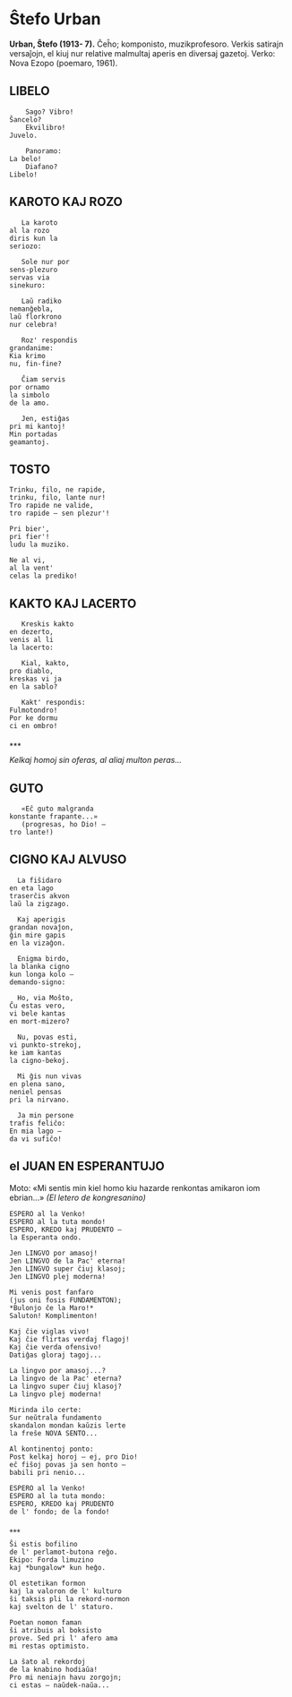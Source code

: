 # Ŝtefo Urban

**Urban, Ŝtefo (1913- 7).** Ĉeĥo; komponisto, muzikprofesoro. Verkis satirajn versaĵojn, el kiuj nur relative malmultaj aperis en diversaj gazetoj. Verko: Nova Ezopo (poemaro, 1961).

## LIBELO

        Sago? Vibro!
    Ŝancelo?
        Ekvilibro!
    Juvelo.

        Panoramo:
    La belo!
        Diafano?
    Libelo!

## KAROTO KAJ ROZO

       La karoto
    al la rozo
    diris kun la
    seriozo:

       Sole nur por
    sens-plezuro
    servas via
    sinekuro:

       Laŭ radiko
    nemanĝebla,
    laŭ florkrono
    nur celebra!

       Roz' respondis
    grandanime:
    Kia krimo
    nu, fin-fine?

       Ĉiam servis
    por ornamo
    la simbolo
    de la amo.

       Jen, estiĝas
    pri mi kantoj!
    Min portadas
    geamantoj.

## TOSTO

    Trinku, filo, ne rapide,
    trinku, filo, lante nur!
    Tro rapide ne valide,
    tro rapide — sen plezur'!

    Pri bier',
    pri fier'!
    ludu la muziko.

    Ne al vi,
    al la vent'
    celas la prediko!

## KAKTO KAJ LACERTO

       Kreskis kakto
    en dezerto,
    venis al li
    la lacerto:

       Kial, kakto,
    pro diablo,
    kreskas vi ja
    en la sablo?

       Kakt' respondis:
    Fulmotondro!
    Por ke dormu
    ci en ombro!

⁎⁎⁎

*Kelkaj homoj sin oferas,
al aliaj multon peras...*

## GUTO

       «Eĉ guto malgranda
    konstante frapante...»
       (progresas, ho Dio! —
    tro lante!)

## CIGNO KAJ ALVUSO

      La fiŝidaro
    en eta lago
    traserĉis akvon
    laŭ la zigzago.

      Kaj aperigis
    grandan novaĵon,
    ĝin mire gapis
    en la vizaĝon.

      Enigma birdo,
    la blanka cigno
    kun longa kolo —
    demando-signo:

      Ho, via Moŝto,
    Ĉu estas vero,
    vi bele kantas
    en mort-mizero?

      Nu, povas esti,
    vi punkto-strekoj,
    ke iam kantas
    la cigno-bekoj.

      Mi ĝis nun vivas
    en plena sano,
    neniel pensas
    pri la nirvano.

      Ja min persone
    trafis feliĉo:
    En mia lago —
    da vi sufiĉo!

## el JUAN EN ESPERANTUJO

Moto: «Mi sentis min kiel homo kiu hazarde
renkontas amikaron iom ebrian...»
*(El letero de kongresanino)*

    ESPERO al la Venko!
    ESPERO al la tuta mondo!
    ESPERO, KREDO kaj PRUDENTO —
    la Esperanta ondo.

    Jen LINGVO por amasoj!
    Jen LINGVO de la Pac' eterna!
    Jen LINGVO super ĉiuj klasoj;
    Jen LINGVO plej moderna!

    Mi venis post fanfaro
    (jus oni fosis FUNDAMENTON);
    *Bulonjo ĉe la Maro!*
    Saluton! Komplimenton!

    Kaj ĉie viglas vivo!
    Kaj ĉie flirtas verdaj flagoj!
    Kaj ĉie verda ofensivo!
    Datiĝas gloraj tagoj...

    La lingvo por amasoj...?
    La lingvo de la Pac' eterna?
    La lingvo super ĉiuj klasoj?
    La lingvo plej moderna!

    Mirinda ilo certe: 
    Sur neŭtrala fundamento
    skandalon mondan kaŭzis lerte
    la freŝe NOVA SENTO...

    Al kontinentoj ponto:
    Post kelkaj horoj — ej, pro Dio!
    eĉ fiŝoj povas ja sen honto —
    babili pri nenio...

    ESPERO al la Venko!
    ESPERO al la tuta mondo:
    ESPERO, KREDO kaj PRUDENTO
    de l' fondo; de la fondo!

    ⁎⁎⁎

    Ŝi estis bofilino
    de l' perlamot-butona reĝo.
    Ekipo: Forda limuzino
    kaj *bungalow* kun heĝo.

    Ol estetikan formon
    kaj la valoron de l' kulturo
    ŝi taksis pli la rekord-normon
    kaj svelton de l' staturo.

    Poetan nomon faman
    ŝi atribuis al boksisto
    prove. Sed pri l' afero ama
    mi restas optimisto.

    La ŝato al rekordoj
    de la knabino hodiaŭa!
    Pro mi neniajn havu zorgojn;
    ci estas — naŭdek-naŭa...
